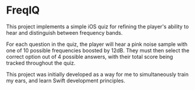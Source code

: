 # FreqIQ

This project implements a simple iOS quiz for refining the player's ability to hear and distinguish between frequency bands.

For each question in the quiz, the player will hear a pink noise sample with one of 10 possible frequencies boosted by 12dB. They must then select the correct option out of 4 possible answers, with their total score being tracked throughout the quiz.

This project was initially developed as a way for me to simultaneously train my ears, and learn Swift development principles.
